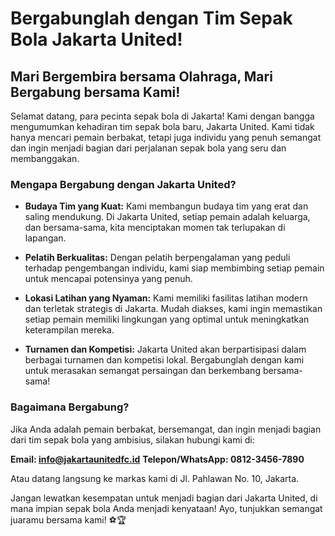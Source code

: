 # Bergabunglah dengan Tim Sepak Bola Jakarta United!

## Mari Bergembira bersama Olahraga, Mari Bergabung bersama Kami!

Selamat datang, para pecinta sepak bola di Jakarta! Kami dengan bangga mengumumkan kehadiran tim sepak bola baru, Jakarta United. Kami tidak hanya mencari pemain berbakat, tetapi juga individu yang penuh semangat dan ingin menjadi bagian dari perjalanan sepak bola yang seru dan membanggakan.

### Mengapa Bergabung dengan Jakarta United?

- **Budaya Tim yang Kuat:** Kami membangun budaya tim yang erat dan saling mendukung. Di Jakarta United, setiap pemain adalah keluarga, dan bersama-sama, kita menciptakan momen tak terlupakan di lapangan.

- **Pelatih Berkualitas:** Dengan pelatih berpengalaman yang peduli terhadap pengembangan individu, kami siap membimbing setiap pemain untuk mencapai potensinya yang penuh.

- **Lokasi Latihan yang Nyaman:** Kami memiliki fasilitas latihan modern dan terletak strategis di Jakarta. Mudah diakses, kami ingin memastikan setiap pemain memiliki lingkungan yang optimal untuk meningkatkan keterampilan mereka.

- **Turnamen dan Kompetisi:** Jakarta United akan berpartisipasi dalam berbagai turnamen dan kompetisi lokal. Bergabunglah dengan kami untuk merasakan semangat persaingan dan berkembang bersama-sama!

### Bagaimana Bergabung?

Jika Anda adalah pemain berbakat, bersemangat, dan ingin menjadi bagian dari tim sepak bola yang ambisius, silakan hubungi kami di:

**Email: info@jakartaunitedfc.id**
**Telepon/WhatsApp: 0812-3456-7890**

Atau datang langsung ke markas kami di Jl. Pahlawan No. 10, Jakarta.

Jangan lewatkan kesempatan untuk menjadi bagian dari Jakarta United, di mana impian sepak bola Anda menjadi kenyataan! Ayo, tunjukkan semangat juaramu bersama kami! ⚽🏆
